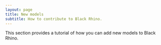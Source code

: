 ```yaml
---
layout: page
title: New models
subtitle: How to contribute to Black Rhino.
---
```


This section provides a tutorial of how you can add new models to Black Rhino.
